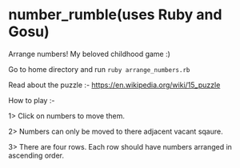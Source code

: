 # number_rumble(uses Ruby and Gosu)
Arrange numbers! My beloved childhood game :)

Go to home directory and run `ruby arrange_numbers.rb`

Read about the puzzle :- https://en.wikipedia.org/wiki/15_puzzle

How to play :-

1> Click on numbers to move them.

2> Numbers can only be moved to there adjacent vacant sqaure.

3> There are four rows. Each row should have numbers arranged in ascending order.



